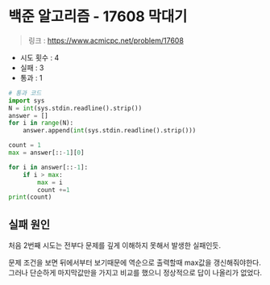 # 백준 알고리즘 - 17608 막대기

> 링크 : https://www.acmicpc.net/problem/17608

- 시도 횟수 : 4
- 실패 : 3
- 통과 : 1

```py
# 통과 코드
import sys
N = int(sys.stdin.readline().strip())
answer = []
for i in range(N):
    answer.append(int(sys.stdin.readline().strip()))

count = 1
max = answer[::-1][0]

for i in answer[::-1]:
    if i > max:
        max = i
        count +=1
print(count)
```

## 실패 원인

처음 2번째 시도는 전부다 문제를 깊게 이해하지 못해서 발생한 실패인듯.

문제 조건을 보면 뒤에서부터 보기때문에 역순으로 출력할때 max값을 갱신해줘야한다. 그러나 단순하게 마지막값만을 가지고 비교를 했으니 정상적으로 답이 나올리가 없었다.

